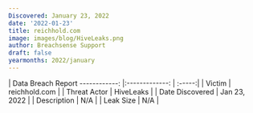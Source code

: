 ```yaml
---
Discovered: January 23, 2022
date: '2022-01-23'
title: reichhold.com
image: images/blog/HiveLeaks.png
author: Breachsense Support
draft: false
yearmonths: 2022/january
---
```



| Data Breach Report
------------:   |:-------------:    | :-----:|
| Victim    | reichhold.com      | 
| Threat Actor    | HiveLeaks      | 
| Date Discovered    | Jan 23, 2022      | 
| Description    | N/A      | 
| Leak Size    | N/A      | 

